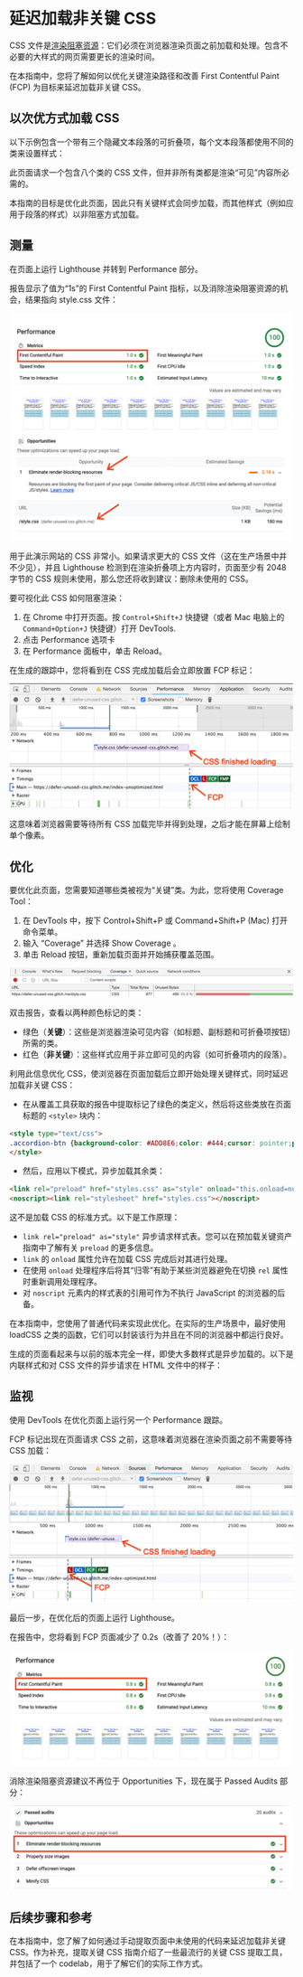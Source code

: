 # 延迟加载非关键 CSS 

CSS 文件是[渲染阻塞资源](../lighthouse-performance/render-blocking-resources.md)：它们必须在浏览器渲染页面之前加载和处理。包含不必要的大样式的网页需要更长的渲染时间。

在本指南中，您将了解如何以优化关键渲染路径和改善 First Contentful Paint (FCP) 为目标来延迟加载非关键 CSS。

## 以次优方式加载 CSS

以下示例包含一个带有三个隐藏文本段落的可折叠项，每个文本段落都使用不同的类来设置样式：

此页面请求一个包含八个类的 CSS 文件，但并非所有类都是渲染“可见”内容所必需的。

本指南的目标是优化此页面，因此只有关键样式会同步加载，而其他样式（例如应用于段落的样式）以非阻塞方式加载。

## 测量

在页面上运行 Lighthouse 并转到 Performance 部分。

报告显示了值为“1s”的 First Contentful Paint 指标，以及消除渲染阻塞资源的机会，结果指向 style.css 文件：

![未经优化的网页的 Lighthouse 报告，显示 “1s” 的 FCP 并在 “Opportunities” 下显示“消除阻塞资源”](img/defer-non-critical-css-1.png)

用于此演示网站的 CSS 非常小。如果请求更大的 CSS 文件（这在生产场景中并不少见），并且 Lighthouse 检测到在渲染折叠项上方内容时，页面至少有 2048 字节的 CSS 规则未使用，那么您还将收到建议：删除未使用的 CSS。

要可视化此 CSS 如何阻塞渲染：

1. 在 Chrome 中打开页面。按 `Control+Shift+J` 快捷键（或者 Mac 电脑上的 `Command+Option+J` 快捷键）打开 DevTools.
2. 点击 Performance 选项卡
3. 在 Performance 面板中，单击 Reload。

在生成的跟踪中，您将看到在 CSS 完成加载后会立即放置 FCP 标记：

![未经优化页面的 DevTools 性能跟踪，显示 FCP 在 CSS 加载后启动。](./img/defer-non-critical-css-2.png)

这意味着浏览器需要等待所有 CSS 加载完毕并得到处理，之后才能在屏幕上绘制单个像素。

## 优化

要优化此页面，您需要知道哪些类被视为“关键”类。为此，您将使用 Coverage Tool：

1. 在 DevTools 中，按下 Control+Shift+P 或 Command+Shift+P (Mac) 打开命令菜单。
2. 输入 “Coverage” 并选择 Show Coverage 。
3. 单击 Reload 按钮，重新加载页面并开始捕获覆盖范围。

![CSS 文件的覆盖范围，显示未使用的字节占 55.9%。](./img/defer-non-critical-css-3.png)

双击报告，查看以两种颜色标记的类：

- 绿色（**关键**）：这些是浏览器渲染可见内容（如标题、副标题和可折叠项按钮）所需的类。
- 红色（**非关键**）：这些样式应用于非立即可见的内容（如可折叠项内的段落）。

利用此信息优化 CSS，使浏览器在页面加载后立即开始处理关键样式，同时延迟加载非关键 CSS：

- 在从覆盖工具获取的报告中提取标记了绿色的类定义，然后将这些类放在页面标题的 `<style>` 块内：

```html
<style type="text/css">
.accordion-btn {background-color: #ADD8E6;color: #444;cursor: pointer;padding: 18px;width: 100%;border: none;text-align: left;outline: none;font-size: 15px;transition: 0.4s;}.container {padding: 0 18px;display: none;background-color: white;overflow: hidden;}h1 {word-spacing: 5px;color: blue;font-weight: bold;text-align: center;}
</style>
```

- 然后，应用以下模式，异步加载其余类：

```html
<link rel="preload" href="styles.css" as="style" onload="this.onload=null;this.rel='stylesheet'">
<noscript><link rel="stylesheet" href="styles.css"></noscript>
```

这不是加载 CSS 的标准方式。以下是工作原理：

- `link rel="preload" as="style"` 异步请求样式表。您可以在预加载关键资产指南中了解有关 `preload` 的更多信息。
- `link` 的 `onload` 属性允许在加载 CSS 完成后对其进行处理。
- 在使用 `onload` 处理程序后将其“归零”有助于某些浏览器避免在切换 `rel` 属性时重新调用处理程序。
- 对 `noscript` 元素内的样式表的引用可作为不执行 JavaScript 的浏览器的后备。

在本指南中，您使用了普通代码来实现此优化。在实际的生产场景中，最好使用 loadCSS 之类的函数，它们可以封装该行为并且在不同的浏览器中都运行良好。

生成的页面看起来与以前的版本完全一样，即使大多数样式是异步加载的。以下是内联样式和对 CSS 文件的异步请求在 HTML 文件中的样子：

## 监视

使用 DevTools 在优化页面上运行另一个 Performance 跟踪。

FCP 标记出现在页面请求 CSS 之前，这意味着浏览器在渲染页面之前不需要等待 CSS 加载：

![未经优化页面的 DevTools 性能跟踪，显示 FCP 在 CSS 加载前启动。](./img/defer-non-critical-css-4.png)

最后一步，在优化后的页面上运行 Lighthouse。

在报告中，您将看到 FCP 页面减少了 0.2s（改善了 20%！）：

![Lighthouse 报告，显示 FCP 值为“0.8s”。](./img/defer-non-critical-css-5.png)

消除渲染阻塞资源建议不再位于 Opportunities 下，现在属于 Passed Audits 部分：

![Lighthouse 报告，“消除阻塞资源”显示在“Passed Audits”部分中。](./img/defer-non-critical-css-6.png)

## 后续步骤和参考

在本指南中，您了解了如何通过手动提取页面中未使用的代码来延迟加载非关键 CSS。作为补充，提取关键 CSS 指南介绍了一些最流行的关键 CSS 提取工具，并包括了一个 codelab，用于了解它们的实际工作方式。
